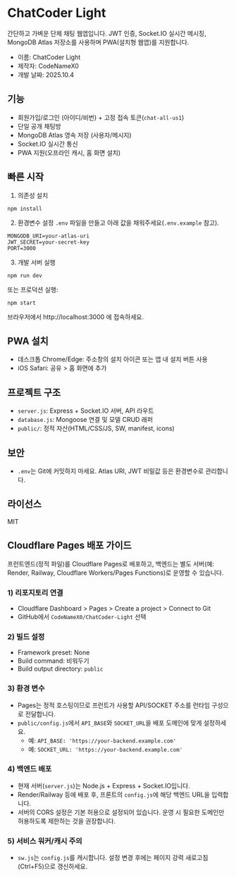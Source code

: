 # ChatCoder Light

간단하고 가벼운 단체 채팅 웹앱입니다. JWT 인증, Socket.IO 실시간 메시징, MongoDB Atlas 저장소를 사용하며 PWA(설치형 웹앱)를 지원합니다.

- 이름: ChatCoder Light
- 제작자: CodeNameX0
- 개발 날짜: 2025.10.4

## 기능
- 회원가입/로그인 (아이디/비번) + 고정 접속 토큰(`chat-all-us1`)
- 단일 공개 채팅방
- MongoDB Atlas 영속 저장 (사용자/메시지)
- Socket.IO 실시간 통신
- PWA 지원(오프라인 캐시, 홈 화면 설치)

## 빠른 시작
1) 의존성 설치
```
npm install
```

2) 환경변수 설정
`.env` 파일을 만들고 아래 값을 채워주세요(`.env.example` 참고).
```
MONGODB_URI=your-atlas-uri
JWT_SECRET=your-secret-key
PORT=3000
```

3) 개발 서버 실행
```
npm run dev
```
또는 프로덕션 실행:
```
npm start
```

브라우저에서 http://localhost:3000 에 접속하세요.

## PWA 설치
- 데스크톱 Chrome/Edge: 주소창의 설치 아이콘 또는 앱 내 설치 버튼 사용
- iOS Safari: 공유 > 홈 화면에 추가

## 프로젝트 구조
- `server.js`: Express + Socket.IO 서버, API 라우트
- `database.js`: Mongoose 연결 및 모델 CRUD 래퍼
- `public/`: 정적 자산(HTML/CSS/JS, SW, manifest, icons)

## 보안
- `.env`는 Git에 커밋하지 마세요. Atlas URI, JWT 비밀값 등은 환경변수로 관리합니다.

## 라이선스
MIT

## Cloudflare Pages 배포 가이드

프런트엔드(정적 파일)를 Cloudflare Pages로 배포하고, 백엔드는 별도 서버(예: Render, Railway, Cloudflare Workers/Pages Functions)로 운영할 수 있습니다.

### 1) 리포지토리 연결
- Cloudflare Dashboard > Pages > Create a project > Connect to Git
- GitHub에서 `CodeNameX0/ChatCoder-Light` 선택

### 2) 빌드 설정
- Framework preset: None
- Build command: 비워두기
- Build output directory: `public`

### 3) 환경 변수
- Pages는 정적 호스팅이므로 프런트가 사용할 API/SOCKET 주소를 런타임 구성으로 전달합니다.
- `public/config.js`에서 `API_BASE`와 `SOCKET_URL`을 배포 도메인에 맞게 설정하세요.
	- 예: `API_BASE: 'https://your-backend.example.com'`
	- 예: `SOCKET_URL: 'https://your-backend.example.com'`

### 4) 백엔드 배포
- 현재 서버(`server.js`)는 Node.js + Express + Socket.IO입니다.
- Render/Railway 등에 배포 후, 프론트의 `config.js`에 해당 백엔드 URL을 입력합니다.
- 서버의 CORS 설정은 기본 허용으로 설정되어 있습니다. 운영 시 필요한 도메인만 허용하도록 제한하는 것을 권장합니다.

### 5) 서비스 워커/캐시 주의
- `sw.js`는 `config.js`를 캐시합니다. 설정 변경 후에는 페이지 강력 새로고침(Ctrl+F5)으로 갱신하세요.
